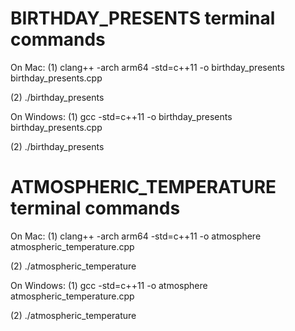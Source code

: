 # BIRTHDAY_PRESENTS terminal commands

On Mac: 
(1) clang++ -arch arm64 -std=c++11 -o birthday_presents birthday_presents.cpp

(2) ./birthday_presents

On Windows:
(1) gcc -std=c++11 -o birthday_presents birthday_presents.cpp

(2) ./birthday_presents


# ATMOSPHERIC_TEMPERATURE terminal commands

On Mac:
(1) clang++ -arch arm64 -std=c++11 -o atmosphere atmospheric_temperature.cpp

(2) ./atmospheric_temperature

On Windows:
(1) gcc -std=c++11 -o atmosphere atmospheric_temperature.cpp

(2) ./atmospheric_temperature
